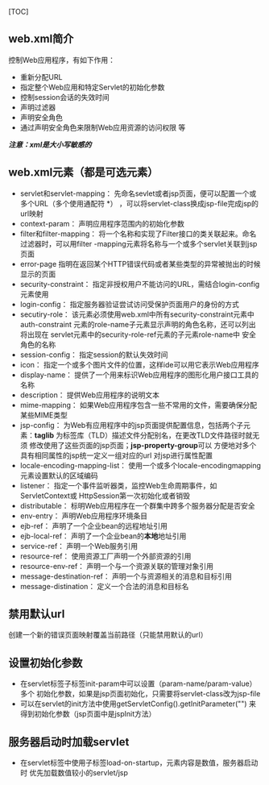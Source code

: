 [TOC]
## web.xml简介
控制Web应用程序，有如下作用：
* 重新分配URL
* 指定整个Web应用和特定Servlet的初始化参数
* 控制session会话的失效时间
* 声明过滤器
* 声明安全角色
* 通过声明安全角色来限制Web应用资源的访问权限
等

***注意：xml是大小写敏感的***

## web.xml元素（都是可选元素）
* servlet和servlet-mapping：
    先命名sevlet或者jsp页面，便可以配置一个或多个URL（多个使用通配符 *）
        ，可以将servlet-class换成jsp-file完成jsp的url映射
* context-param：
    声明应用程序范围内的初始化参数
* filter和filter-mapping：
    将一个名称和实现了Filter接口的类关联起来。命名过滤器时，可以用filter
        -mapping元素将名称与一个或多个servlet关联到jsp页面
* error-page
    指明在返回某个HTTP错误代码或者某些类型的异常被抛出的时候显示的页面
* security-constraint：
    指定非授权用户不能访问的URL，需结合login-config元素使用
* login-config：
    指定服务器验证尝试访问受保护页面用户的身份的方式
* secutiry-role：
    该元素必须使用web.xml中所有security-constraint元素中auth-constraint
        元素的role-name子元素显示声明的角色名称，还可以列出将出现在
            servlet元素中的security-role-ref元素的子元素role-name中
                安全角色的名称
* session-config：
    指定session的默认失效时间
* icon：
    指定一个或多个图片文件的位置，这样ide可以用它表示Web应用程序
* display-name：
    提供了一个用来标识Web应用程序的图形化用户接口工具的名称
* description：
    提供Web应用程序的说明文本
* mime-mapping：
    如果Web应用程序包含一些不常用的文件，需要确保分配某些MIME类型
* jsp-config：
    为Web有应用程序中的jsp页面提供配置信息，包括两个子元素：**taglib**
        为标签库（TLD）描述文件分配别名，在更改TLD文件路径时就无须
            修改使用了这些页面的jsp页面；**jsp-property-group**可以
                方便地对多个具有相同属性的jsp统一定义一组对应的url
                    对jsp进行属性配置
* locale-encoding-mapping-list：
    使用一个或多个locale-encodingmapping元素设置默认的区域编码
* listener：
    指定一个事件监听器类，监控Web生命周期事件，如ServletContext或
        HttpSession第一次初始化或者销毁
* distributable：
    标明Web应用程序在一个群集中跨多个服务器分配是否安全
* env-entry：
    声明Web应用程序环境条目
* ejb-ref：
    声明了一个企业bean的远程地址引用
* ejb-local-ref：
    声明了一个企业bean的**本地**地址引用
* service-ref：
    声明一个Web服务引用
* resource-ref：
    使用资源工厂声明一个外部资源的引用
* resource-env-ref：
    声明一个与一个资源关联的管理对象引用
* message-destination-ref：
    声明一个与资源相关的消息和目标引用
* message-distination：
    定义一个合法的消息和目标名
    
## 禁用默认url
创建一个新的错误页面映射覆盖当前路径（只能禁用默认的url）

## 设置初始化参数
* 在servlet标签子标签init-param中可以设置（param-name/param-value）多个
    初始化参数，如果是jsp页面初始化，只需要将servlet-class改为jsp-file
* 可以在servlet的init方法中使用getServletConfig().getInitParameter("")
    来得到初始化参数（jsp页面中是jspInit方法）

## 服务器启动时加载servlet
* 在servlet标签中使用子标签load-on-startup，元素内容是数值，服务器启动时
    优先加载数值较小的servlet/jsp
